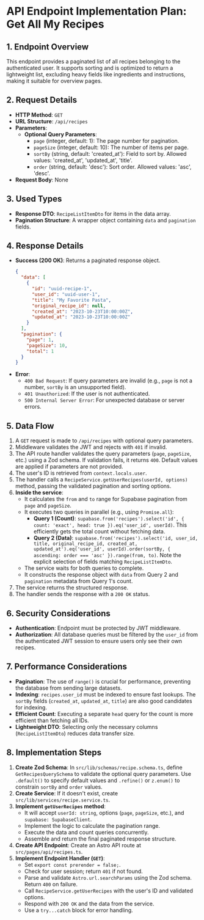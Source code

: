 # API Endpoint Implementation Plan: Get All My Recipes

## 1. Endpoint Overview
This endpoint provides a paginated list of all recipes belonging to the authenticated user. It supports sorting and is optimized to return a lightweight list, excluding heavy fields like ingredients and instructions, making it suitable for overview pages.

## 2. Request Details
- **HTTP Method**: `GET`
- **URL Structure**: `/api/recipes`
- **Parameters**:
  - **Optional Query Parameters**:
    - `page` (integer, default: 1): The page number for pagination.
    - `pageSize` (integer, default: 10): The number of items per page.
    - `sortBy` (string, default: 'created_at'): Field to sort by. Allowed values: 'created_at', 'updated_at', 'title'.
    - `order` (string, default: 'desc'): Sort order. Allowed values: 'asc', 'desc'.
- **Request Body**: None

## 3. Used Types
- **Response DTO**: `RecipeListItemDto` for items in the data array.
- **Pagination Structure**: A wrapper object containing `data` and `pagination` fields.

## 4. Response Details
- **Success (200 OK)**: Returns a paginated response object.
  ```json
  {
    "data": [
      {
        "id": "uuid-recipe-1",
        "user_id": "uuid-user-1",
        "title": "My Favorite Pasta",
        "original_recipe_id": null,
        "created_at": "2023-10-23T10:00:00Z",
        "updated_at": "2023-10-23T10:00:00Z"
      }
    ],
    "pagination": {
      "page": 1,
      "pageSize": 10,
      "total": 1
    }
  }
  ```
- **Error**:
  - `400 Bad Request`: If query parameters are invalid (e.g., `page` is not a number, `sortBy` is an unsupported field).
  - `401 Unauthorized`: If the user is not authenticated.
  - `500 Internal Server Error`: For unexpected database or server errors.

## 5. Data Flow
1. A `GET` request is made to `/api/recipes` with optional query parameters.
2. Middleware validates the JWT and rejects with `401` if invalid.
3. The API route handler validates the query parameters (`page`, `pageSize`, etc.) using a Zod schema. If validation fails, it returns `400`. Default values are applied if parameters are not provided.
4. The user's ID is retrieved from `context.locals.user`.
5. The handler calls a `RecipeService.getUserRecipes(userId, options)` method, passing the validated pagination and sorting options.
6. **Inside the service**:
   - It calculates the `from` and `to` range for Supabase pagination from `page` and `pageSize`.
   - It executes two queries in parallel (e.g., using `Promise.all`):
     - **Query 1 (Count)**: `supabase.from('recipes').select('id', { count: 'exact', head: true }).eq('user_id', userId)`. This efficiently gets the total count without fetching data.
     - **Query 2 (Data)**: `supabase.from('recipes').select('id, user_id, title, original_recipe_id, created_at, updated_at').eq('user_id', userId).order(sortBy, { ascending: order === 'asc' }).range(from, to)`. Note the explicit selection of fields matching `RecipeListItemDto`.
   - The service waits for both queries to complete.
   - It constructs the response object with `data` from Query 2 and `pagination` metadata from Query 1's count.
7. The service returns the structured response.
8. The handler sends the response with a `200 OK` status.

## 6. Security Considerations
- **Authentication**: Endpoint must be protected by JWT middleware.
- **Authorization**: All database queries must be filtered by the `user_id` from the authenticated JWT session to ensure users only see their own recipes.

## 7. Performance Considerations
- **Pagination**: The use of `range()` is crucial for performance, preventing the database from sending large datasets.
- **Indexing**: `recipes.user_id` must be indexed to ensure fast lookups. The `sortBy` fields (`created_at`, `updated_at`, `title`) are also good candidates for indexing.
- **Efficient Count**: Executing a separate `head` query for the count is more efficient than fetching all IDs.
- **Lightweight DTO**: Selecting only the necessary columns (`RecipeListItemDto`) reduces data transfer size.

## 8. Implementation Steps
1. **Create Zod Schema**: In `src/lib/schemas/recipe.schema.ts`, define `GetRecipesQuerySchema` to validate the optional query parameters. Use `.default()` to specify default values and `.refine()` or `z.enum()` to constrain `sortBy` and `order` values.
2. **Create Service**: If it doesn't exist, create `src/lib/services/recipe.service.ts`.
3. **Implement `getUserRecipes` method**:
   - It will accept `userId: string`, options (`page`, `pageSize`, etc.), and `supabase: SupabaseClient`.
   - Implement the logic to calculate the pagination range.
   - Execute the data and count queries concurrently.
   - Assemble and return the final paginated response structure.
4. **Create API Endpoint**: Create an Astro API route at `src/pages/api/recipes.ts`.
5. **Implement Endpoint Handler (`GET`)**:
   - Set `export const prerender = false;`.
   - Check for user session; return `401` if not found.
   - Parse and validate `Astro.url.searchParams` using the Zod schema. Return `400` on failure.
   - Call `RecipeService.getUserRecipes` with the user's ID and validated options.
   - Respond with `200 OK` and the data from the service.
   - Use a `try...catch` block for error handling.
